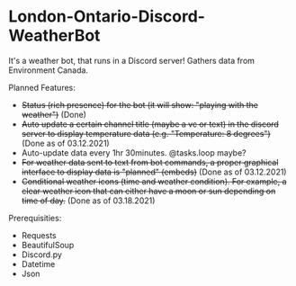 # London-Ontario-Discord-WeatherBot
It's a weather bot, that runs in a Discord server! Gathers data from Environment Canada.

Planned Features:
- ~~Status (rich presence) for the bot (it will show: "playing with the weather")~~ (Done)
- ~~Auto update a certain channel title (maybe a vc or text) in the discord server to display temperature data (e.g. "Temperature: 8 degrees")~~ (Done as of 03.12.2021)
- Auto-update data every 1hr 30minutes. @tasks.loop maybe?
- ~~For weather data sent to text from bot commands, a proper graphical interface to display data is "planned" (embeds)~~ (Done as of 03.12.2021)
- ~~Conditional weather icons (time and weather condition). For example, a clear weather icon that can either have a moon or sun depending on time of day.~~ (Done as of 03.18.2021)

Prerequisities:
- Requests
- BeautifulSoup
- Discord.py
- Datetime
- Json
